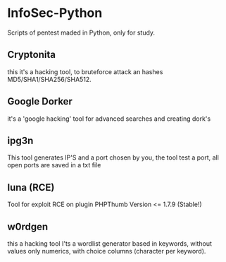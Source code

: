 # InfoSec-Python
Scripts of pentest maded in Python, only for study.

## Cryptonita
this it's a hacking tool, to bruteforce attack an hashes MD5/SHA1/SHA256/SHA512.

## Google Dorker
it's a 'google hacking' tool for advanced searches and creating dork's

## ipg3n
This tool generates IP'S and a port chosen by you, the tool test a port, all open ports are saved in a txt file

## luna (RCE)
Tool for exploit RCE on plugin PHPThumb Version <= 1.7.9 (Stable!)

## w0rdgen
this a hacking tool I'ts a wordlist generator based in keywords, without values only numerics, with choice columns (character per keyword).

